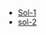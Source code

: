 - [Sol-1](https://leetcode.com/problems/longest-palindromic-substring/discuss/1229225/C%2B%2B-or-O(N2)-time-O(1)-space-or-Without-DP-(longest-palindromic-substring)) <br>
- [sol-2](https://leetcode.com/problems/longest-palindromic-substring/discuss/1262830/2-simple-C%2B%2B-approaches-or-DP-and-2-pointer-or-With-explanation)
